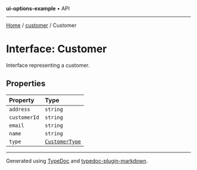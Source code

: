 **ui-options-example** • API

***

[Home](../../README.md) / [customer](../README.md) / Customer

# Interface: Customer

Interface representing a customer.

## Properties

| Property | Type |
| :------ | :------ |
| `address` | `string` |
| `customerId` | `string` |
| `email` | `string` |
| `name` | `string` |
| `type` | [`CustomerType`](../enumerations/CustomerType.md) |

***

Generated using [TypeDoc](https://typedoc.org) and [typedoc-plugin-markdown](https://typedoc-plugin-markdown.org).
